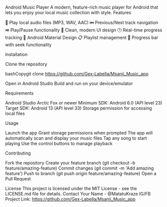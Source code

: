 Android Music Player
A modern, feature-rich music player for Android that lets you enjoy your local music collection with style.
Features

🎵 Play local audio files (MP3, WAV, AAC)
⏮️ Previous/Next track navigation
⏯️ Play/Pause functionality
🎨 Clean, modern UI design
🕒 Real-time progress tracking
📱 Android Material Design
📋 Playlist management
🔄 Progress bar with seek functionality

Installation

Clone the repository

bashCopygit clone https://github.com/Gex-Labella/Msanii_Music_app

Open in Android Studio
Build and run on your device/emulator

Requirements

Android Studio Arctic Fox or newer
Minimum SDK: Android 6.0 (API level 23)
Target SDK: Android 13 (API level 33)
Storage permission for accessing local files

Usage

Launch the app
Grant storage permissions when prompted
The app will automatically scan and display your music files
Tap any song to start playing
Use the control buttons to manage playback

Contributing

Fork the repository
Create your feature branch (git checkout -b feature/amazing-feature)
Commit changes (git commit -m 'Add amazing feature')
Push to branch (git push origin feature/amazing-feature)
Open a Pull Request

License
This project is licensed under the MIT License - see the LICENSE.md file for details.
Contact
Your Name - @MatatuKraze IG/FB
Project Link: https://github.com/Gex-Labella/Msanii_Music_app
